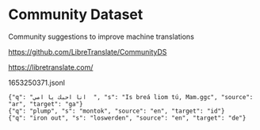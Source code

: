 # Community Dataset

Community suggestions to improve machine translations

https://github.com/LibreTranslate/CommunityDS

https://libretranslate.com/

1653250371.jsonl
```
{"q": "انا احبك يا امي  ", "s": "Is breá liom tú, Mam.ggc", "source": "ar", "target": "ga"}
{"q": "plump", "s": "montok", "source": "en", "target": "id"}
{"q": "iron out", "s": "loswerden", "source": "en", "target": "de"}
```

